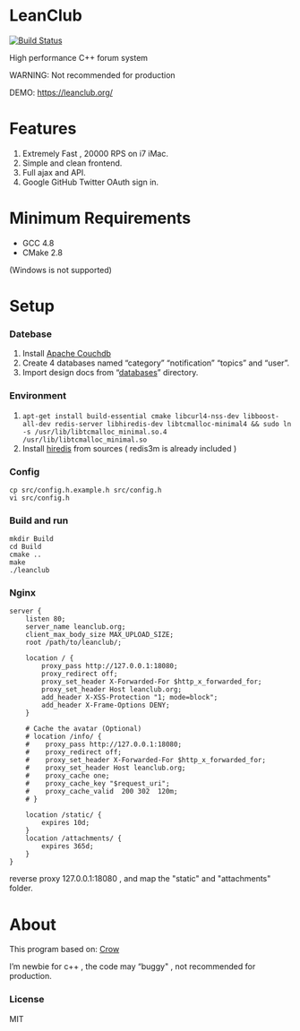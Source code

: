 # LeanClub
[![Build Status](https://travis-ci.org/typcn/LeanClub.svg?branch=master)](https://travis-ci.org/typcn/LeanClub)

High performance C++ forum system

WARNING: Not recommended for production

DEMO: https://leanclub.org/

# Features
1. Extremely Fast , 20000 RPS on i7 iMac.
2. Simple and clean frontend.
3. Full ajax and API.
4. Google GitHub Twitter OAuth sign in.

# Minimum Requirements
- GCC 4.8
- CMake 2.8 

(Windows is not supported)

# Setup
### Datebase
1. Install [Apache Couchdb](https://couchdb.apache.org/)
2. Create 4 databases named “category” “notification” “topics” and “user”.
3. Import design docs from “[databases](https://github.com/typcn/LeanClub/tree/master/databases)” directory.

### Environment
1. ```apt-get install build-essential cmake libcurl4-nss-dev libboost-all-dev redis-server libhiredis-dev libtcmalloc-minimal4 && sudo ln -s /usr/lib/libtcmalloc_minimal.so.4 /usr/lib/libtcmalloc_minimal.so```
2. Install [hiredis](https://github.com/redis/hiredis) from sources ( redis3m is already included )

### Config
	cp src/config.h.example.h src/config.h
	vi src/config.h

### Build and run
	mkdir Build
	cd Build
	cmake ..
	make
	./leanclub
### Nginx

    server {
        listen 80;
        server_name leanclub.org;
        client_max_body_size MAX_UPLOAD_SIZE;
        root /path/to/leanclub/;

        location / {
            proxy_pass http://127.0.0.1:18080;
            proxy_redirect off;
            proxy_set_header X-Forwarded-For $http_x_forwarded_for;
            proxy_set_header Host leanclub.org;
            add_header X-XSS-Protection "1; mode=block";
            add_header X-Frame-Options DENY;
        }
        	
        # Cache the avatar (Optional) 
        # location /info/ {
        #    proxy_pass http://127.0.0.1:18080;
        #    proxy_redirect off;
        #    proxy_set_header X-Forwarded-For $http_x_forwarded_for;
        #    proxy_set_header Host leanclub.org;
        #    proxy_cache one;
        #    proxy_cache_key "$request_uri";
        #    proxy_cache_valid  200 302  120m;
        # }

        location /static/ {
            expires 10d;
        }
        location /attachments/ {
            expires 365d;
        }
    }   
reverse proxy 127.0.0.1:18080 , and map the "static" and "attachments" folder.

# About
This program based on: [Crow](https://github.com/ipkn/crow)

I’m newbie for c++ , the code may “buggy" , not recommended for production.

### License
MIT


